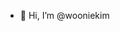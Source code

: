 - 👋 Hi, I’m @wooniekim


<!---
wooniekim/wooniekim is a ✨ special ✨ repository because its `README.md` (this file) appears on your GitHub profile.
You can click the Preview link to take a look at your changes.
--->

